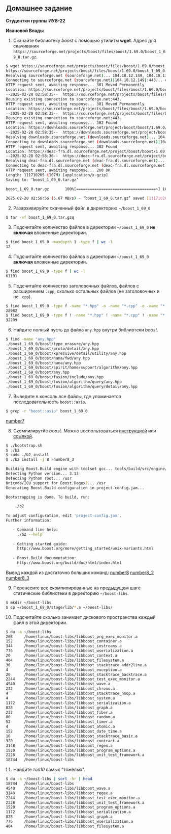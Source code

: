 <!--- Шаблон к оформлению домашней работы -->

## Домашнее задание

**Студентки группы ИУ8-22**

**Ивановой Влады**


1. Скачайте библиотеку *boost* с помощью утилиты **wget**. Адрес для скачивания `https://sourceforge.net/projects/boost/files/boost/1.69.0/boost_1_69_0.tar.gz`.
```sh
$ wget https://sourceforge.net/projects/boost/files/boost/1.69.0/boost_1_69_0.tar.gz
https://sourceforge.net/projects/boost/files/boost/1.69.0/boost_1_69_0.tar.gz
Resolving sourceforge.net (sourceforge.net)... 104.18.12.149, 104.18.13.149, 2606:4700::6812:c95, ...
Connecting to sourceforge.net (sourceforge.net)|104.18.12.149|:443... connected.
HTTP request sent, awaiting response... 301 Moved Permanently
Location: https://sourceforge.net/projects/boost/files/boost/1.69.0/boost_1_69_0.tar.gz/ [following]
--2025-02-28 02:58:35--  https://sourceforge.net/projects/boost/files/boost/1.69.0/boost_1_69_0.tar.gz/
Reusing existing connection to sourceforge.net:443.
HTTP request sent, awaiting response... 301 Moved Permanently
Location: https://sourceforge.net/projects/boost/files/boost/1.69.0/boost_1_69_0.tar.gz/download [following]
--2025-02-28 02:58:35--  https://sourceforge.net/projects/boost/files/boost/1.69.0/boost_1_69_0.tar.gz/download
Reusing existing connection to sourceforge.net:443.
HTTP request sent, awaiting response... 302 Found
Location: https://downloads.sourceforge.net/project/boost/boost/1.69.0/boost_1_69_0.tar.gz?ts=gAAAAABnwWysqnR86m6AViLwmzLbgLpyGPk0KvmRkY5yTJL8zxChk482KYFQBQ9t8Rr26ZsbMGMoOdDD-sBnayQOwugcx2366g%3D%3D&use_mirror=deac-fra&r= [following]
--2025-02-28 02:58:35--  https://downloads.sourceforge.net/project/boost/boost/1.69.0/boost_1_69_0.tar.gz?ts=gAAAAABnwWysqnR86m6AViLwmzLbgLpyGPk0KvmRkY5yTJL8zxChk482KYFQBQ9t8Rr26ZsbMGMoOdDD-sBnayQOwugcx2366g%3D%3D&use_mirror=deac-fra&r=
Resolving downloads.sourceforge.net (downloads.sourceforge.net)... 104.18.12.149, 104.18.13.149, 2606:4700::6812:d95, ...
Connecting to downloads.sourceforge.net (downloads.sourceforge.net)|104.18.12.149|:443... connected.
HTTP request sent, awaiting response... 302 Found
Location: https://deac-fra.dl.sourceforge.net/project/boost/boost/1.69.0/boost_1_69_0.tar.gz?viasf=1 [following]
--2025-02-28 02:58:36--  https://deac-fra.dl.sourceforge.net/project/boost/boost/1.69.0/boost_1_69_0.tar.gz?viasf=1
Resolving deac-fra.dl.sourceforge.net (deac-fra.dl.sourceforge.net)... 37.203.33.33
Connecting to deac-fra.dl.sourceforge.net (deac-fra.dl.sourceforge.net)|37.203.33.33|:443... connected.
HTTP request sent, awaiting response... 200 OK
Length: 111710205 (107M) [application/x-gzip]
Saving to: ‘boost_1_69_0.tar.gz’

boost_1_69_0.tar.gz       100%[===================================>] 106.53M  7.05MB/s    in 19s     
                                                                                                      
2025-02-28 02:58:56 (5.67 MB/s) - ‘boost_1_69_0.tar.gz’ saved [111710205/111710205]

```
2. Разархивируйте скаченный файл в директорию `~/boost_1_69_0`
```sh
$ tar -xf boost_1_69_0.tar.gzq
```
3. Подсчитайте количество файлов в директории `~/boost_1_69_0` **не включая** вложенные директории.
```sh
$ find boost_1_69_0 -maxdepth 1 -type f | wc -l
12
```
4. Подсчитайте количество файлов в директории `~/boost_1_69_0` **включая** вложенные директории.
```sh
$ find boost_1_69_0 -type f | wc -l
61191
```
5. Подсчитайте количество заголовочных файлов, файлов с расширением `.cpp`, сколько остальных файлов (не заголовочных и не `.cpp`).
```sh
$ find boost_1_69_0 -type f -name "*.hpp" -o -name "*.cpp" -o -name "*.h" | wc -l
28982
$ find boost_1_69_0 -type f ! -name "*.hpp" ! -name "*.cpp" ! -name "*.h" | wc -l
32209
```
6. Найдите полный пусть до файла `any.hpp` внутри библиотеки *boost*.
```sh
$ find -name "any.hpp" 
./boost_1_69_0/boost/type_erasure/any.hpp
./boost_1_69_0/boost/proto/detail/any.hpp
./boost_1_69_0/boost/xpressive/detail/utility/any.hpp
./boost_1_69_0/boost/hana/fwd/any.hpp
./boost_1_69_0/boost/hana/any.hpp
./boost_1_69_0/boost/spirit/home/support/algorithm/any.hpp
./boost_1_69_0/boost/any.hpp
./boost_1_69_0/boost/fusion/include/any.hpp
./boost_1_69_0/boost/fusion/algorithm/query/any.hpp
./boost_1_69_0/boost/fusion/algorithm/query/detail/any.hpp
```
7. Выведите в консоль все файлы, где упоминается последовательность `boost::asio`.
```sh
$ grep -r "boost::asio" boost_1_69_0
```
[number7](https://github.com/Dayinu/lab01/blob/main/number7.txt)

8. Скомпилирутйе *boost*. Можно воспользоваться [инструкцией](https://www.boost.org/doc/libs/1_61_0/more/getting_started/unix-variants.html#or-build-custom-binaries) или [ссылкой](https://codeyarns.com/2017/01/24/how-to-build-boost-on-linux/).
```sh
$ ./bootstrap.sh
$ ./b2
$ sudo ./b2 install
$ ./b2 install -j 8 >number8_3

Building Boost.Build engine with toolset gcc... tools/build/src/engine/bin.linuxx86_64/b2
Detecting Python version... 3.13
Detecting Python root... /usr
Unicode/ICU support for Boost.Regex?... /usr
Generating Boost.Build configuration in project-config.jam...

Bootstrapping is done. To build, run:

    ./b2
    
To adjust configuration, edit 'project-config.jam'.
Further information:

   - Command line help:
     ./b2 --help
     
   - Getting started guide: 
     http://www.boost.org/more/getting_started/unix-variants.html
     
   - Boost.Build documentation:
     http://www.boost.org/build/doc/html/index.html
```
Вывод каждой из достаточно больших команд:
[number8](https://github.com/Dayinu/lab01/blob/main/number8.txt)
[number8_2](https://github.com/Dayinu/lab01/blob/main/number8_2.txt)
[number8_3](https://github.com/Dayinu/lab01/blob/main/number8_3.txt)

9. Перенесите все скомпилированные на предыдущем шаге статические библиотеки в директорию `~/boost-libs`.
```sh
$ mkdir ~/boost-libs
$ cp ~/boost_1_69_0/stage/lib/*.a ~/boost-libs/
```
10. Подсчитайте сколько занимает дискового пространства каждый файл в этой директории.
```sh
$ du -a ~/boost-libs
208     /home/linux/boost-libs/libboost_prg_exec_monitor.a
152     /home/linux/boost-libs/libboost_container.a
344     /home/linux/boost-libs/libboost_iostreams.a
776     /home/linux/boost-libs/libboost_wserialization.a
20      /home/linux/boost-libs/libboost_context.a
404     /home/linux/boost-libs/libboost_filesystem.a
36      /home/linux/boost-libs/libboost_stacktrace_addr2line.a
4       /home/linux/boost-libs/libboost_exception.a
20      /home/linux/boost-libs/libboost_stacktrace_backtrace.a
2244    /home/linux/boost-libs/libboost_test_exec_monitor.a
4540    /home/linux/boost-libs/libboost_wave.a
232     /home/linux/boost-libs/libboost_chrono.a
4       /home/linux/boost-libs/libboost_stacktrace_noop.a
4       /home/linux/boost-libs/libboost_system.a
1172    /home/linux/boost-libs/libboost_serialization.a
828     /home/linux/boost-libs/libboost_graph.a
232     /home/linux/boost-libs/libboost_fiber.a
80      /home/linux/boost-libs/libboost_random.a
52      /home/linux/boost-libs/libboost_timer.a
4       /home/linux/boost-libs/libboost_atomic.a
152     /home/linux/boost-libs/libboost_date_time.a
16      /home/linux/boost-libs/libboost_stacktrace_basic.a
320     /home/linux/boost-libs/libboost_contract.a
3148    /home/linux/boost-libs/libboost_regex.a
1520    /home/linux/boost-libs/libboost_program_options.a
2228    /home/linux/boost-libs/libboost_unit_test_framework.a
18744   /home/linux/boost-libs

```
11. Найдите *топ10* самых "тяжёлых".
```sh
$ du -a ~/boost-libs | sort -hr | head
18744   /home/linux/boost-libs
4540    /home/linux/boost-libs/libboost_wave.a
3148    /home/linux/boost-libs/libboost_regex.a
2244    /home/linux/boost-libs/libboost_test_exec_monitor.a
2228    /home/linux/boost-libs/libboost_unit_test_framework.a
1520    /home/linux/boost-libs/libboost_program_options.a
1172    /home/linux/boost-libs/libboost_serialization.a
828     /home/linux/boost-libs/libboost_graph.a
776     /home/linux/boost-libs/libboost_wserialization.a
404     /home/linux/boost-libs/libboost_filesystem.a
```
